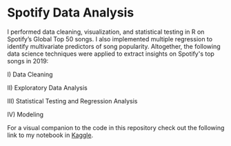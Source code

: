# Spotify Data Analysis

I performed data cleaning, visualization, and statistical testing in R on Spotify’s Global Top 50 songs. I also implemented multiple regression to identify multivariate predictors of song popularity. Altogether, the following data science techniques were applied to extract insights on Spotify's top songs in 2019:

I) Data Cleaning

II) Exploratory Data Analysis

III) Statistical Testing and Regression Analysis

IV) Modeling


For a visual companion to the code in this repository check out the following link to my notebook in [Kaggle](https://www.kaggle.com/gianzlupko/spotify-user-research). 
